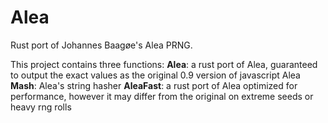 
# Alea

  

Rust port of Johannes Baagøe's Alea PRNG.

  

This project contains three functions:
**Alea**: a rust port of Alea, guaranteed to output the exact values as the original 0.9 version of javascript Alea
**Mash**: Alea's string hasher
**AleaFast**: a rust port of Alea optimized for performance, however it may differ from the original on extreme seeds or heavy rng rolls
